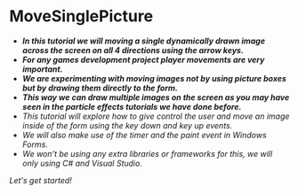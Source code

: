 # MoveSinglePicture

- **_In this tutorial we will moving a single dynamically drawn image across the screen on all 4 directions using the arrow keys._**
- **_For any games development project player movements are very important._**
- **_We are experimenting with moving images not by using picture boxes but by drawing them directly to the form._**
- **_This way we can draw multiple images on the screen as you may have seen in the particle effects tutorials we have done before._**
- _This tutorial will explore how to give control the user and move an image inside of the form using the key down and key up events._
- _We will also make use of the timer and the paint event in Windows Forms._
- _We won’t be using any extra libraries or frameworks for this, we will only using C# and  Visual Studio._

_Let's get started!_

